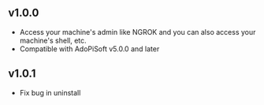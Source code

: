 ## v1.0.0
* Access your machine's admin like NGROK and you can also access your machine's shell, etc.
* Compatible with AdoPiSoft v5.0.0 and later

##  v1.0.1
* Fix bug in uninstall
